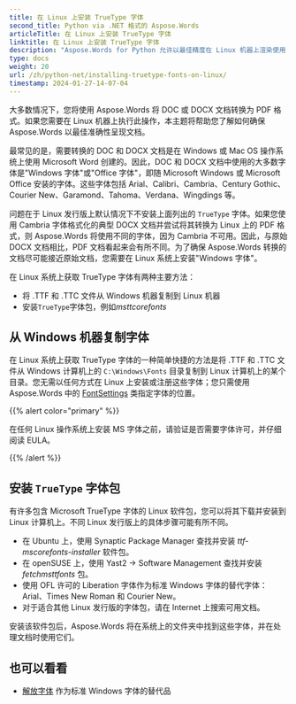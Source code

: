 ```yaml
---
title: 在 Linux 上安装 TrueType 字体
second_title: Python via .NET 格式的 Aspose.Words
articleTitle: 在 Linux 上安装 TrueType 字体
linktitle: 在 Linux 上安装 TrueType 字体
description: "Aspose.Words for Python 允许以最佳精度在 Linux 机器上渲染使用 Microsoft Word 创建的文档。要实现此目的，请从 Windows 计算机复制字体文件或将 `TrueType` 字体包安装到 Linux 计算机上。"
type: docs
weight: 20
url: /zh/python-net/installing-truetype-fonts-on-linux/
timestamp: 2024-01-27-14-07-04
---
```


大多数情况下，您将使用 Aspose.Words 将 DOC 或 DOCX 文档转换为 PDF 格式。如果您需要在 Linux 机器上执行此操作，本主题将帮助您了解如何确保 Aspose.Words 以最佳准确性呈现文档。

最常见的是，需要转换的 DOC 和 DOCX 文档是在 Windows 或 Mac OS 操作系统上使用 Microsoft Word 创建的。因此，DOC 和 DOCX 文档中使用的大多数字体是"Windows 字体"或"Office 字体"，即随 Microsoft Windows 或 Microsoft Office 安装的字体。这些字体包括 Arial、Calibri、Cambria、Century Gothic、Courier New、Garamond、Tahoma、Verdana、Wingdings 等。

问题在于 Linux 发行版上默认情况下不安装上面列出的 `TrueType` 字体。如果您使用 Cambria 字体格式化的典型 DOCX 文档并尝试将其转换为 Linux 上的 PDF 格式，则 Aspose.Words 将使用不同的字体，因为 Cambria 不可用。因此，与原始 DOCX 文档相比，PDF 文档看起来会有所不同。为了确保 Aspose.Words 转换的文档尽可能接近原始文档，您需要在 Linux 系统上安装"Windows 字体"。

在 Linux 系统上获取 TrueType 字体有两种主要方法：

- 将 .TTF 和 .TTC 文件从 Windows 机器复制到 Linux 机器
- 安装`TrueType`字体包，例如*msttcorefonts*

## 从 Windows 机器复制字体

在 Linux 系统上获取 TrueType 字体的一种简单快捷的方法是将 .TTF 和 .TTC 文件从 Windows 计算机上的 `C:\Windows\Fonts` 目录复制到 Linux 计算机上的某个目录。您无需以任何方式在 Linux 上安装或注册这些字体；您只需使用 Aspose.Words 中的 [FontSettings](https://reference.aspose.com/words/python-net/aspose.words.fonts/fontsettings/) 类指定字体的位置。

{{% alert color="primary" %}}

在任何 Linux 操作系统上安装 MS 字体之前，请验证是否需要字体许可，并仔细阅读 EULA。

{{% /alert %}}

## 安装 `TrueType` 字体包

有许多包含 Microsoft TrueType 字体的 Linux 软件包，您可以将其下载并安装到 Linux 计算机上。不同 Linux 发行版上的具体步骤可能有所不同。

- 在 Ubuntu 上，使用 Synaptic Package Manager 查找并安装 *ttf-mscorefonts-installer* 软件包。
- 在 openSUSE 上，使用 Yast2 → Software Management 查找并安装 *fetchmsttfonts* 包。
- 使用 OFL 许可的 Liberation 字体作为标准 Windows 字体的替代字体：Arial、Times New Roman 和 Courier New。
- 对于适合其他 Linux 发行版的字体包，请在 Internet 上搜索可用文档。

安装该软件包后，Aspose.Words 将在系统上的文件夹中找到这些字体，并在处理文档时使用它们。

## 也可以看看

- [解放字体](https://pagure.io/liberation-fonts) 作为标准 Windows 字体的替代品
